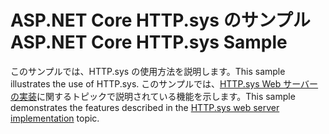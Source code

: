 # <a name="aspnet-core-httpsys-sample"></a><span data-ttu-id="a6d5f-101">ASP.NET Core HTTP.sys のサンプル</span><span class="sxs-lookup"><span data-stu-id="a6d5f-101">ASP.NET Core HTTP.sys Sample</span></span>

<span data-ttu-id="a6d5f-102">このサンプルでは、HTTP.sys の使用方法を説明します。</span><span class="sxs-lookup"><span data-stu-id="a6d5f-102">This sample illustrates the use of HTTP.sys.</span></span> <span data-ttu-id="a6d5f-103">このサンプルでは、[HTTP.sys Web サーバーの実装](https://docs.microsoft.com/aspnet/core/fundamentals/servers/httpsys)に関するトピックで説明されている機能を示します。</span><span class="sxs-lookup"><span data-stu-id="a6d5f-103">This sample demonstrates the features described in the [HTTP.sys web server implementation](https://docs.microsoft.com/aspnet/core/fundamentals/servers/httpsys) topic.</span></span>
